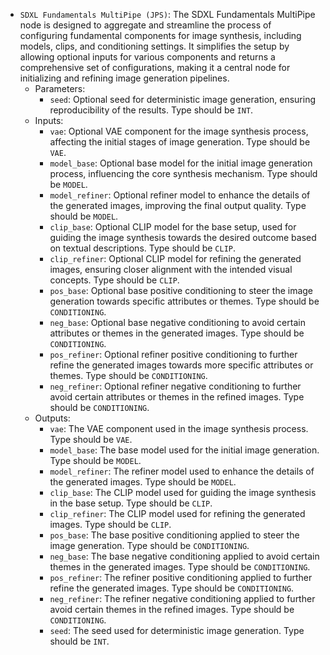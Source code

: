 - `SDXL Fundamentals MultiPipe (JPS)`: The SDXL Fundamentals MultiPipe node is designed to aggregate and streamline the process of configuring fundamental components for image synthesis, including models, clips, and conditioning settings. It simplifies the setup by allowing optional inputs for various components and returns a comprehensive set of configurations, making it a central node for initializing and refining image generation pipelines.
    - Parameters:
        - `seed`: Optional seed for deterministic image generation, ensuring reproducibility of the results. Type should be `INT`.
    - Inputs:
        - `vae`: Optional VAE component for the image synthesis process, affecting the initial stages of image generation. Type should be `VAE`.
        - `model_base`: Optional base model for the initial image generation process, influencing the core synthesis mechanism. Type should be `MODEL`.
        - `model_refiner`: Optional refiner model to enhance the details of the generated images, improving the final output quality. Type should be `MODEL`.
        - `clip_base`: Optional CLIP model for the base setup, used for guiding the image synthesis towards the desired outcome based on textual descriptions. Type should be `CLIP`.
        - `clip_refiner`: Optional CLIP model for refining the generated images, ensuring closer alignment with the intended visual concepts. Type should be `CLIP`.
        - `pos_base`: Optional base positive conditioning to steer the image generation towards specific attributes or themes. Type should be `CONDITIONING`.
        - `neg_base`: Optional base negative conditioning to avoid certain attributes or themes in the generated images. Type should be `CONDITIONING`.
        - `pos_refiner`: Optional refiner positive conditioning to further refine the generated images towards more specific attributes or themes. Type should be `CONDITIONING`.
        - `neg_refiner`: Optional refiner negative conditioning to further avoid certain attributes or themes in the refined images. Type should be `CONDITIONING`.
    - Outputs:
        - `vae`: The VAE component used in the image synthesis process. Type should be `VAE`.
        - `model_base`: The base model used for the initial image generation. Type should be `MODEL`.
        - `model_refiner`: The refiner model used to enhance the details of the generated images. Type should be `MODEL`.
        - `clip_base`: The CLIP model used for guiding the image synthesis in the base setup. Type should be `CLIP`.
        - `clip_refiner`: The CLIP model used for refining the generated images. Type should be `CLIP`.
        - `pos_base`: The base positive conditioning applied to steer the image generation. Type should be `CONDITIONING`.
        - `neg_base`: The base negative conditioning applied to avoid certain themes in the generated images. Type should be `CONDITIONING`.
        - `pos_refiner`: The refiner positive conditioning applied to further refine the generated images. Type should be `CONDITIONING`.
        - `neg_refiner`: The refiner negative conditioning applied to further avoid certain themes in the refined images. Type should be `CONDITIONING`.
        - `seed`: The seed used for deterministic image generation. Type should be `INT`.
